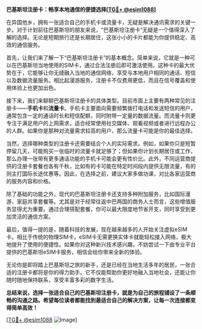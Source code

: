 **巴基斯坦注册卡：畅享本地通信的便捷选择[[TG💪+ @esim1088](https://t.me/s/esim1088)]**

在异国他乡，拥有一张适合自己的手机卡或流量卡，无疑是解决通讯需求的关键一步。对于计划前往巴基斯坦的朋友来说，“巴基斯坦注册卡”无疑是一个值得深入了解的选择。无论是短期旅行还是长期居住，这张小小的卡片都能为你提供稳定、高效的通信服务。

首先，让我们来了解一下“巴基斯坦注册卡”的基本概念。简单来说，它就是一种可以在巴基斯坦当地使用的SIM卡，通过合法注册后即可激活使用。这种卡的最大优势在于，它能够让你无缝融入当地的通信网络，享受与本地用户相同的通话、短信以及数据流量服务。相比起漫游服务，注册卡不仅费用更低，而且在信号覆盖和使用体验上也更加出色。

接下来，我们来聊聊巴基斯坦注册卡的具体类型。目前市面上主要有两种常见的注册卡——**手机卡**和**流量卡**。手机卡主要面向需要频繁拨打电话和发送短信的用户，通常包含一定的通话时长和短信配额，同时附带一定量的数据流量。而流量卡则更专注于满足用户的上网需求，适合经常使用社交媒体、观看视频或者进行远程办公的人群。如果你是那种对流量需求较高的用户，那么流量卡可能是你的最佳选择。

当然，选择哪种类型的注册卡还需要结合个人的实际需求。例如，如果你只是短暂停留几天，可能购买一张临时的流量卡就足够了；但如果你计划长期居住或工作，那么办理一张带有更多通话功能的手机卡可能会更有性价比。此外，不同运营商提供的注册卡套餐也各有千秋，比如有的卡可能在特定时间段内提供无限流量，有的则主打国际长途优惠等。因此，在选择之前，建议大家多做功课，对比各家运营商的服务内容和价格。

除了基础的功能之外，现代的巴基斯坦注册卡还支持多种附加服务，比如国际漫游、家庭共享套餐等。尤其是对于经常往返中巴两国的商务人士而言，这些增值服务显得尤为重要。通过合理搭配套餐，你可以最大限度地节省开支，同时享受到更加灵活的通信方案。

最后，值得一提的是，随着科技的发展，现在越来越多的人开始关注虚拟eSIM卡。相比于传统的物理SIM卡，eSIM卡无需更换实体卡就能轻松接入网络，极大地提升了使用的便捷性。如果你对这种新兴技术感兴趣，不妨尝试一下由专业平台提供的巴基斯坦eSIM卡服务，相信会给你带来全新的体验。

无论你是即将踏上巴基斯坦之旅的新手，还是已经在当地生活多年的居民，一张合适的注册卡都将是你的得力助手。它不仅能帮助你更好地融入当地社会，还能让你随时随地保持联系，享受丰富多彩的数字生活。

**总结来说，选择一张适合自己的巴基斯坦注册卡，就是为自己的旅程铺设了一条顺畅的沟通之路。希望每位读者都能找到最适合自己的解决方案，让每一次连接都变得简单高效！**

[[TG💪+ @esim1088](https://t.me/s/esim1088) ![Image](https://i.postimg.cc/4NQfJmqS/Snipaste-2025-05-13-00-14-12.png)]